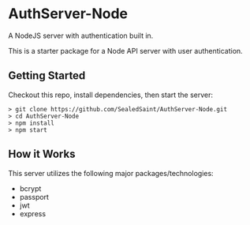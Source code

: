 # AuthServer-Node

A NodeJS server with authentication built in.

This is a starter package for a Node API server with user authentication.


## Getting Started

Checkout this repo, install dependencies, then start the server:

```
> git clone https://github.com/SealedSaint/AuthServer-Node.git
> cd AuthServer-Node
> npm install
> npm start
```

## How it Works

This server utilizes the following major packages/technologies:

* bcrypt
* passport
* jwt
* express
